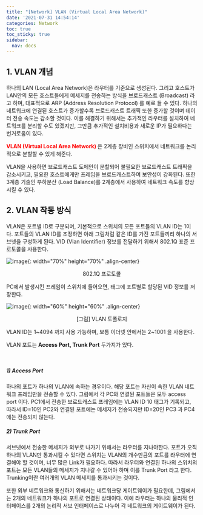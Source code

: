 ```yaml
---
title: "[Network] VLAN (Virtual Local Area Network)"
date: '2021-07-31 14:54:14'
categories: Network
toc: true
toc_sticky: true
sidebar:
  nav: docs
---
```


## 1. VLAN 개념

하나의 LAN (Local Area Network)은 라우터를 기준으로 생성된다. 그리고 호스트가 LAN안의 모든 호스트들에게 메세지를 전송하는 방식을 브로드캐스트 (Broadcast) 라고 하며, 대표적으로 ARP (Address Resolution Protocol) 를 예로 들 수 있다. 하나의 네트워크에 연결된 호스트가 증가할수록 브로드캐스트 트래픽 또한 증가할 것이며 데이터 전송 속도는 감소할 것이다. 이를 해결하기 위해서는 추가적인 라우터를 설치하여 네트워크를 분리할 수도 있겠지만, 그만큼 추가적인 설치비용과 새로운 IP가 필요하다는 번거로움이 있다.

<b><span style="color:red">VLAN (Virtual Local Area Network)</span> </b> 은 2계층 장비인 스위치에서 네트워크를 논리적으로 분할할 수 있게 해준다. 

VLAN을 사용하면 브로드캐스트 도메인이 분할되어 불필요한 브로드캐스트 트래픽을 감소시키고, 필요한 호스트에게만 프레임을 브로드캐스트하여 보안성이 강화된다. 또한 3계층 기술인 부하분산 (Load Balance)를 2계층에서 사용하여 네트워크 속도를 향상시킬 수 있다.



## 2. VLAN 작동 방식

VLAN은 포트별 ID로 구분되며, 기본적으로 스위치의 모든 포트들의 VLAN ID는 1이다. 포트들의 VLAN ID를 조정하면 아래 그림처럼 같은 ID를 가진 포트들끼리 하나의 서브넷을 구성하게 된다. VID (Vlan Identifier) 정보를 전달하기 위해서 802.1Q 표준 프로토콜을 사용한다.

![image](https://user-images.githubusercontent.com/60495897/127730184-abc3c193-1460-4b3c-8df9-0704bfc45400.png){: width="70%" height="70%" .align-center}

<center>802.1Q 프로토콜</center>

PC에서 발생시킨 프레임이 스위치에 들어오면, 태그에 포트별로 할당된 VID 정보를 저장한다.

![image](https://user-images.githubusercontent.com/60495897/127730139-d4e6c345-7faf-4852-841e-cd34ad4f7b63.png){: width="60%" height="60%" .align-center}

<center>[그림] VLAN 토폴로지</center>

VLAN ID는 1~4094 까지 사용 가능하며, 보통 이더넷 안에서는 2~1001 을  사용한다.

VLAN 포트는 <b>Access Port, Trunk Port</b> 두가지가 있다.

<br/>

##### 1) Access Port

하나의 포트가 하나의 VLAN에 속하는 경우이다. 해당 포트는 자신이 속한 VLAN 네트워크 프레임만을 전송할 수 있다. 그림에서 각 PC와 연결된 포트들은 모두 access port 이다.  PC1에서 전송한 브로드캐스트 프레임에는 VLAN ID 10 태그가 기록되고, 따라서 ID=10인 PC2와 연결된 포트에는 메세지가 전송되지만 ID=20인 PC3 과 PC4에는 전송되지 않는다. 

##### 2) Trunk Port

서브넷에서 전송한 메세지가 외부로 나가기 위해서는 라우터를 지나야한다. 포트가 오직 하나의 VLAN만 통과시킬 수 있다면 스위치는 VLAN의 개수만큼의 포트를 라우터에 연결해야 할 것이며, 너무 많은 Link가 필요하다. 따라서 라우터와 연결된 하나의 스위치의 포트는 모든 VLAN들의 메세지가 지나갈 수 있어야 하며 이를 Trunk Port 라고 한다. Trunking이란 여러개의 VLAN 메세지를 통과시키는 것이다. 

또한 외부 네트워크와 통신하기 위해서는 네트워크당 게이트웨이가 필요한데, 그림에서는 2개의 네트워크가 하나의 포트로 연결된 상태이다. 이에 라우터는 하나의 물리적 인터페이스를 2개의 논리적 서브 인터페이스로 나누어 각 네트워크의 게이트웨이가 된다.